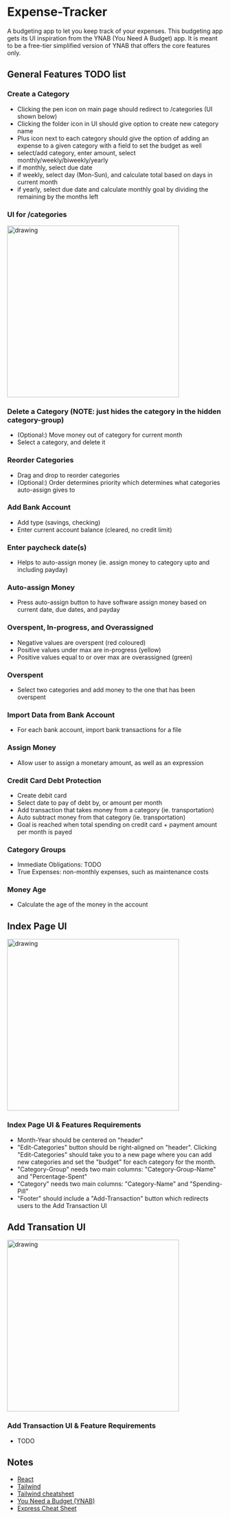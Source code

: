 # Expense-Tracker
A budgeting app to let you keep track of your expenses. This budgeting app gets its UI inspiration from the YNAB (You Need A Budget) app. It is meant to be a free-tier simplified version of YNAB that offers the core features only.

## General Features TODO list
### Create a Category
* Clicking the pen icon on main page should redirect to /categories (UI shown below)
* Clicking the folder icon in UI should give option to create new category name
* Plus icon next to each category should give the option of adding an expense to a given category with a field to set the budget as well
* select/add category, enter amount, select monthly/weekly/biweekly/yearly
* if monthly, select due date
* if weekly, select day (Mon-Sun), and calculate total based on days in current month
* if yearly, select due date and calculate monthly goal by dividing the remaining by the months left

### UI for /categories
<img src="./readme-assets/categories.jpeg" alt="drawing" width="400"/>

### Delete a Category (NOTE: just hides the category in the hidden category-group)
* (Optional:) Move money out of category for current month
* Select a category, and delete it

### Reorder Categories
* Drag and drop to reorder categories
* (Optional:) Order determines priority which determines what categories auto-assign gives to

### Add Bank Account
* Add type (savings, checking)
* Enter current account balance (cleared, no credit limit)

### Enter paycheck date(s)
* Helps to auto-assign money (ie. assign money to category upto and including payday)

### Auto-assign Money
* Press auto-assign button to have software assign money based on current date, due dates, and payday

### Overspent, In-progress, and Overassigned
* Negative values are overspent (red coloured)
* Positive values under max are in-progress (yellow)
* Positive values equal to or over max are overassigned (green)

### Overspent
* Select two categories and add money to the one that has been overspent

### Import Data from Bank Account
* For each bank account, import bank transactions for a file

### Assign Money
* Allow user to assign a monetary amount, as well as an expression

### Credit Card Debt Protection
* Create debit card
* Select date to pay of debt by, or amount per month
* Add transaction that takes money from a category (ie. transportation)
* Auto subtract money from that category (ie. transportation)
* Goal is reached when total spending on credit card + payment amount per month is payed

### Category Groups
* Immediate Obligations: TODO
* True Expenses: non-monthly expenses, such as maintenance costs

### Money Age
* Calculate the age of the money in the account

## Index Page UI
<img src="./readme-assets/expense-tracker-index.jpeg" alt="drawing" width="400"/>

### Index Page UI & Features Requirements
* Month-Year should be centered on "header"
* "Edit-Categories" button should be right-aligned on "header". Clicking "Edit-Categories" should take you to a new page where you can add new categories and set the "budget" for each category for the month.
* "Category-Group" needs two main columns: "Category-Group-Name" and "Percentage-Spent"
* "Category" needs two main columns: "Category-Name" and "Spending-Pill"
* "Footer" should include a "Add-Transaction" button which redirects users to the Add Transaction UI

## Add Transation UI
<img src="./readme-assets/add-transation.jpeg" alt="drawing" width="400"/>

### Add Transaction UI & Feature Requirements
* TODO

## Notes
- [React](https://reactjs.org/)
- [Tailwind](https://tailwindcss.com/)
- [Tailwind cheatsheet](https://tailwindcomponents.com/cheatsheet/)
- [You Need a Budget (YNAB)](https://www.youneedabudget.com/)
- [Express Cheat Sheet](https://expressjs.com/en/starter/examples.html)
